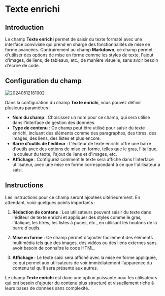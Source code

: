# Texte enrichi

## Introduction

Le champ **Texte enrichi** permet de saisir du texte formaté avec une interface conviviale qui prend en charge des fonctionnalités de mise en forme avancées. Contrairement au champ **Markdown**, ce champ permet d'utiliser des options de mise en forme comme les styles de texte, l'ajout d'images, de liens, de tableaux, etc., de manière visuelle, sans avoir besoin d'écrire de code.

## Configuration du champ

![20240512181002](https://static-docs.nocobase.com/20240512181002.png)

Dans la configuration du champ **Texte enrichi**, vous pouvez définir plusieurs paramètres :

- **Nom du champ** : Choisissez un nom pour ce champ, qui sera utilisé dans l'interface de gestion des données.
- **Type de contenu** : Ce champ peut être utilisé pour saisir du texte enrichi, incluant des éléments comme des paragraphes, des titres, des images, des liens, des listes et plus encore.
- **Barre d'outils de l'éditeur** : L'éditeur de texte enrichi offre une barre d'outils avec des options de mise en forme, telles que le gras, l'italique, la couleur du texte, l'ajout de liens et d'images, etc.
- **Affichage** : Configurez comment le texte sera affiché dans l'interface utilisateur, avec une mise en forme correspondant à ce que l'utilisateur a saisi.

## Instructions

Les instructions pour ce champ seront ajoutées ultérieurement. En attendant, voici quelques points importants :

1. **Rédaction de contenu** : Les utilisateurs peuvent saisir du texte dans l'éditeur de texte enrichi et appliquer des styles comme le gras, l'italique, les titres, les listes à puces, etc., en utilisant les boutons de la barre d'outils.
   
2. **Mise en forme** : Ce champ permet d'ajouter facilement des éléments multimédia tels que des images, des vidéos ou des liens externes sans avoir besoin de connaître le code HTML.

3. **Affichage** : Le texte saisi sera affiché avec la mise en forme appliquée, ce qui permet aux utilisateurs de voir immédiatement l'apparence du contenu tel qu'il sera présenté aux autres.

Le champ **Texte enrichi** est donc une option puissante pour les utilisateurs qui ont besoin d'ajouter du contenu plus structuré et visuellement riche à leurs bases de données sans complexité.
